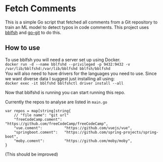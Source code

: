 Fetch Comments
==============

This is a simple Go script that fetched all comments from a Git repository to train an ML model to detect typos in code comments.
This project uses [bblfsh](https://bblf.sh/v2.6.1/) and [go-git](https://github.com/src-d/go-git) to do this.

## How to use
To use bblfsh you will need a server set up using Docker.  
`docker run -d --name bblfshd --privileged -p 9432:9432 -v /var/lib/bblfshd:/var/lib/bblfshd bblfsh/bblfshd`  
You will also need to have drivers for the languages you need to use. Since we want diverse data I suggest just installing all using:  
`docker exec -it bblfshd bblfshctl driver install --all`  

Now that bblfshd is running you can start running this repo. 

Currently the repos to analyse are listed in `main.go`
```
var repos = map[string]string{
	// "file name": "git url"
	"freeCodeCamp.coment": "https://github.com/freeCodeCamp/freeCodeCamp",
	"vue.coment":          "https://github.com/vuejs/vue",
	"springboot.coment":   "https://github.com/spring-projects/spring-boot",
	"moby.coment":         "https://github.com/moby/moby",
}
```
(This should be improved)